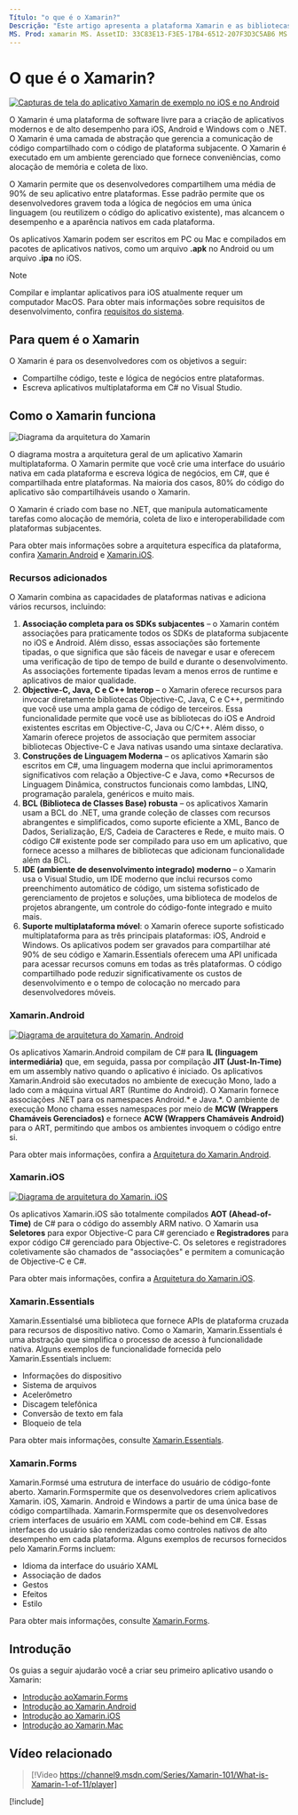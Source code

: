 ```yaml
---
Título: "o que é o Xamarin?"
Descrição: "Este artigo apresenta a plataforma Xamarin e as bibliotecas relacionadas".
MS. Prod: xamarin MS. AssetID: 33C83E13-F3E5-17B4-6512-207F3D3C5AB6 MS. Custom: autor do vídeo: profexorgeek MS. Author: jusjohns MS. Date: 05/28/2020 no-loc: [ Xamarin.Forms , Xamarin.Essentials ]
---
```


# <a name="what-is-xamarin"></a>O que é o Xamarin?

[![Capturas de tela do aplicativo Xamarin de exemplo no iOS e no Android](what-is-xamarin-images/xamarin-app-cropped.png)](what-is-xamarin-images/xamarin-app.png#lightbox)

O Xamarin é uma plataforma de software livre para a criação de aplicativos modernos e de alto desempenho para iOS, Android e Windows com o .NET. O Xamarin é uma camada de abstração que gerencia a comunicação de código compartilhado com o código de plataforma subjacente. O Xamarin é executado em um ambiente gerenciado que fornece conveniências, como alocação de memória e coleta de lixo.

O Xamarin permite que os desenvolvedores compartilhem uma média de 90% de seu aplicativo entre plataformas. Esse padrão permite que os desenvolvedores gravem toda a lógica de negócios em uma única linguagem (ou reutilizem o código do aplicativo existente), mas alcancem o desempenho e a aparência nativos em cada plataforma.

Os aplicativos Xamarin podem ser escritos em PC ou Mac e compilados em pacotes de aplicativos nativos, como um arquivo **.apk** no Android ou um arquivo **.ipa** no iOS.

> [!NOTE]
> Compilar e implantar aplicativos para iOS atualmente requer um computador MacOS. Para obter mais informações sobre requisitos de desenvolvimento, confira [requisitos do sistema](~/cross-platform/get-started/requirements.md#macos-requirements).

## <a name="who-xamarin-is-for"></a>Para quem é o Xamarin

O Xamarin é para os desenvolvedores com os objetivos a seguir:

- Compartilhe código, teste e lógica de negócios entre plataformas.
- Escreva aplicativos multiplataforma em C# no Visual Studio.

## <a name="how-xamarin-works"></a>Como o Xamarin funciona

![Diagrama da arquitetura do Xamarin](what-is-xamarin-images/xamarin-architecture.png)

O diagrama mostra a arquitetura geral de um aplicativo Xamarin multiplataforma. O Xamarin permite que você crie uma interface do usuário nativa em cada plataforma e escreva lógica de negócios, em C#, que é compartilhada entre plataformas. Na maioria dos casos, 80% do código do aplicativo são compartilháveis usando o Xamarin.

O Xamarin é criado com base no .NET, que manipula automaticamente tarefas como alocação de memória, coleta de lixo e interoperabilidade com plataformas subjacentes.

Para obter mais informações sobre a arquitetura específica da plataforma, confira [Xamarin.Android](#xamarinandroid) e [Xamarin.iOS](#xamarinios).

### <a name="added-features"></a>Recursos adicionados

O Xamarin combina as capacidades de plataformas nativas e adiciona vários recursos, incluindo:

1. **Associação completa para os SDKs subjacentes** – o Xamarin contém associações para praticamente todos os SDKs de plataforma subjacente no iOS e Android. Além disso, essas associações são fortemente tipadas, o que significa que são fáceis de navegar e usar e oferecem uma verificação de tipo de tempo de build e durante o desenvolvimento. As associações fortemente tipadas levam a menos erros de runtime e aplicativos de maior qualidade.
1. **Objective-C, Java, C e C++ Interop** – o Xamarin oferece recursos para invocar diretamente bibliotecas Objective-C, Java, C e C++, permitindo que você use uma ampla gama de código de terceiros. Essa funcionalidade permite que você use as bibliotecas do iOS e Android existentes escritas em Objective-C, Java ou C/C++. Além disso, o Xamarin oferece projetos de associação que permitem associar bibliotecas Objective-C e Java nativas usando uma sintaxe declarativa.
1. **Construções de Linguagem Moderna** – os aplicativos Xamarin são escritos em C#, uma linguagem moderna que inclui aprimoramentos significativos com relação a Objective-C e Java, como *Recursos de Linguagem Dinâmica, constructos funcionais como lambdas, LINQ, programação paralela, genéricos e muito mais.
1. **BCL (Biblioteca de Classes Base) robusta** – os aplicativos Xamarin usam a BCL do .NET, uma grande coleção de classes com recursos abrangentes e simplificados, como suporte eficiente a XML, Banco de Dados, Serialização, E/S, Cadeia de Caracteres e Rede, e muito mais. O código C# existente pode ser compilado para uso em um aplicativo, que fornece acesso a milhares de bibliotecas que adicionam funcionalidade além da BCL.
1. **IDE (ambiente de desenvolvimento integrado) moderno** – o Xamarin usa o Visual Studio, um IDE moderno que inclui recursos como preenchimento automático de código, um sistema sofisticado de gerenciamento de projetos e soluções, uma biblioteca de modelos de projetos abrangente, um controle do código-fonte integrado e muito mais.
1. **Suporte multiplataforma móvel**: o Xamarin oferece suporte sofisticado multiplataforma para as três principais plataformas: iOS, Android e Windows. Os aplicativos podem ser gravados para compartilhar até 90% de seu código e Xamarin.Essentials oferecem uma API unificada para acessar recursos comuns em todas as três plataformas. O código compartilhado pode reduzir significativamente os custos de desenvolvimento e o tempo de colocação no mercado para desenvolvedores móveis.

### <a name="xamarinandroid"></a>Xamarin.Android

[![Diagrama de arquitetura do Xamarin. Android](what-is-xamarin-images/android-architecture-cropped.png)](what-is-xamarin-images/android-architecture.png#lightbox)

Os aplicativos Xamarin.Android compilam de C# para **IL (linguagem intermediária)** que, em seguida, passa por compilação **JIT (Just-In-Time)** em um assembly nativo quando o aplicativo é iniciado. Os aplicativos Xamarin.Android são executados no ambiente de execução Mono, lado a lado com a máquina virtual ART (Runtime do Android). O Xamarin fornece associações .NET para os namespaces Android.* e Java.*. O ambiente de execução Mono chama esses namespaces por meio de **MCW (Wrappers Chamáveis Gerenciados)** e fornece **ACW (Wrappers Chamáveis Android)** para o ART, permitindo que ambos os ambientes invoquem o código entre si.

Para obter mais informações, confira a [Arquitetura do Xamarin.Android](~/android/internals/architecture.md).

### <a name="xamarinios"></a>Xamarin.iOS

[![Diagrama de arquitetura do Xamarin. iOS](what-is-xamarin-images/ios-architecture-cropped.png)](what-is-xamarin-images/ios-architecture.png#lightbox)

Os aplicativos Xamarin.iOS são totalmente compilados **AOT (Ahead-of-Time)** de C# para o código do assembly ARM nativo. O Xamarin usa **Seletores** para expor Objective-C para C# gerenciado e **Registradores** para expor código C# gerenciado para Objective-C. Os seletores e registradores coletivamente são chamados de "associações" e permitem a comunicação de Objective-C e C#.

Para obter mais informações, confira a [Arquitetura do Xamarin.iOS](~/ios/internals/architecture.md).

### Xamarin.Essentials

Xamarin.Essentialsé uma biblioteca que fornece APIs de plataforma cruzada para recursos de dispositivo nativo. Como o Xamarin, Xamarin.Essentials é uma abstração que simplifica o processo de acesso à funcionalidade nativa. Alguns exemplos de funcionalidade fornecida pelo Xamarin.Essentials incluem:

- Informações do dispositivo
- Sistema de arquivos
- Acelerômetro
- Discagem telefônica
- Conversão de texto em fala
- Bloqueio de tela

Para obter mais informações, consulte [Xamarin.Essentials](~/essentials/index.md).

### Xamarin.Forms

Xamarin.Formsé uma estrutura de interface do usuário de código-fonte aberto. Xamarin.Formspermite que os desenvolvedores criem aplicativos Xamarin. iOS, Xamarin. Android e Windows a partir de uma única base de código compartilhada. Xamarin.Formspermite que os desenvolvedores criem interfaces de usuário em XAML com code-behind em C#. Essas interfaces do usuário são renderizadas como controles nativos de alto desempenho em cada plataforma. Alguns exemplos de recursos fornecidos pelo Xamarin.Forms incluem:

- Idioma da interface do usuário XAML
- Associação de dados
- Gestos
- Efeitos
- Estilo

Para obter mais informações, consulte [Xamarin.Forms](~/xamarin-forms/index.yml).

## <a name="get-started"></a>Introdução

Os guias a seguir ajudarão você a criar seu primeiro aplicativo usando o Xamarin:

- [Introdução aoXamarin.Forms](~/xamarin-forms/index.yml)
- [Introdução ao Xamarin.Android](~/android/index.yml)
- [Introdução ao Xamarin.iOS](~/ios/index.yml)
- [Introdução ao Xamarin.Mac](~/mac/index.yml)

## <a name="related-video"></a>Vídeo relacionado

> [!Video https://channel9.msdn.com/Series/Xamarin-101/What-is-Xamarin-1-of-11/player]

[!include[](~/essentials/includes/xamarin-show-essentials.md)]
